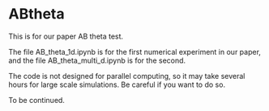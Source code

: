 # ABtheta

This is for our paper AB theta test.

The file AB_theta_1d.ipynb is for the first numerical experiment in our paper, and the file AB_theta_multi_d.ipynb is for the second.

The code is not designed for parallel computing, so it may take several hours for large scale simulations. Be careful if you want to do so.

To be continued.
